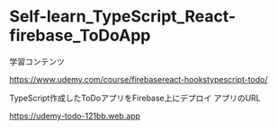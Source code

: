 # Self-learn_TypeScript_React-firebase_ToDoApp

学習コンテンツ

https://www.udemy.com/course/firebasereact-hookstypescript-todo/

TypeScript作成したToDoアプリをFirebase上にデプロイ
アプリのURL

https://udemy-todo-121bb.web.app
